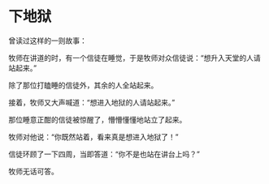 # 下地狱

曾读过这样的一则故事： 

牧师在讲道的时，有一个信徒在睡觉，于是牧师对众信徒说：“想升入天堂的人请站起来。” 

除了那位打瞌睡的信徒外，其余的人全站起来。 

接着，牧师又大声喊道：“想进入地狱的人请站起来。” 

那位睡意正酣的信徒被惊醒了，懵懵懂懂地站立了起来。 

牧师对他说：“你既然站着，看来真是想进入地狱了！” 

信徒环顾了一下四周，当即答道：“你不是也站在讲台上吗？” 

牧师无话可答。
 